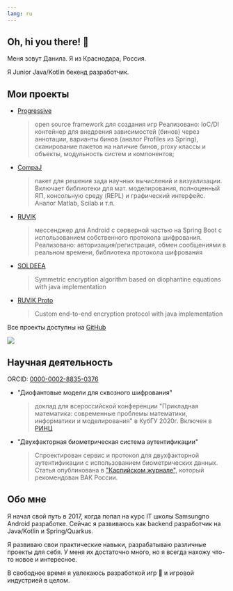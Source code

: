 ```yaml
---
lang: ru
---
```

## Oh, hi you there! 👋

<p>Меня зовут Данила. Я из Краснодара, Россия.</p>
Я Junior Java/Kotlin бекенд разработчик.

## Мои проекты
- [Progressive](https://github.com/CrissNamon/progressive)
    > open source framework для создания игр
Реализовано: IoC/DI контейнер для внедрения зависимостей (бинов) через аннотации, варианты бинов (аналог Profiles из Spring), сканирование пакетов на наличие бинов, proxy классы и объекты, модульность систем и компонентов;
- [CompaJ](https://github.com/CrissNamon/compaj)
    > пакет для решения зада научных вычислений и визуализации. Включает библиотеки для мат. моделирования, полноценный ЯП, консольную среду (REPL) и графический интерфейс. Аналог Matlab, Scilab и т.п.
- [RUVIK](https://github.com/CrissNamon/ruvik-server)
    > мессенджер для Android с серверной частью на Spring Boot с использованием собственного протокола шифрования. Реализовано: авторизация/регистрация, обмен сообщениями в реальном времени, библиотека протокола шифрования
- [SOLDEEA](https://github.com/CrissNamon/soldeea)
    > Symmetric encryption algorithm based on diophantine equations with java implementation
- [RUVIK Proto](https://github.com/CrissNamon/ruvik-proto-java)
    > Custom end-to-end encryption protocol with java implementation
    
Все проекты доступны на [GitHub](https://github.com/CrissNamon)
    
<img src="https://github-readme-stats.vercel.app/api?username=crissnamon&title_color=0074D9&text_color=E5C07B&icon_color=2ECC40&border_color=30363D&bg_color=161B22&show_icons=true&cache_seconds=1800&locale=en&border_radius=5&hide=,issues,&count_private=true&include_all_commit=true"/>

## Научная деятельность
ORCID: [0000-0002-8835-0376](https://orcid.org/0000-0002-8835-0376)
- "Диофантовые модели для сквозного шифрования"
    > доклад для всероссийской конференции "Прикладная математика: современные проблемы математики, информатики и моделирования" в КубГУ 2020г. Включен в [РИНЦ](https://www.elibrary.ru/item.asp?id=46415961)
- "Двухфакторная биометрическая система аутентификации"
    > Спроектирован сервис и протокол для двухфакторной аутентификации с использованием биометрических данных. Статья опубликована в ["Каспийском журнале"](https://www.elibrary.ru/item.asp?id=47395217), который рекомендован ВАК России. 

## Обо мне
<p>Я начал свой путь в 2017, когда попал на курс IT школы Samsungпо Android разработке. Сейчас я развиваюсь как backend разработчик на Java/Kotlin и Spring/Quarkus.</p>
<p>Я развиваю свои практические навыки, разрабатываю различные проекты для себя. У меня их достаточно много, но я всегда нахожу что-то новое и интересное.</p>
<p>В свободное время я увлекаюсь разработкой игр 🙂 и игровой индустрией в целом.</p>
